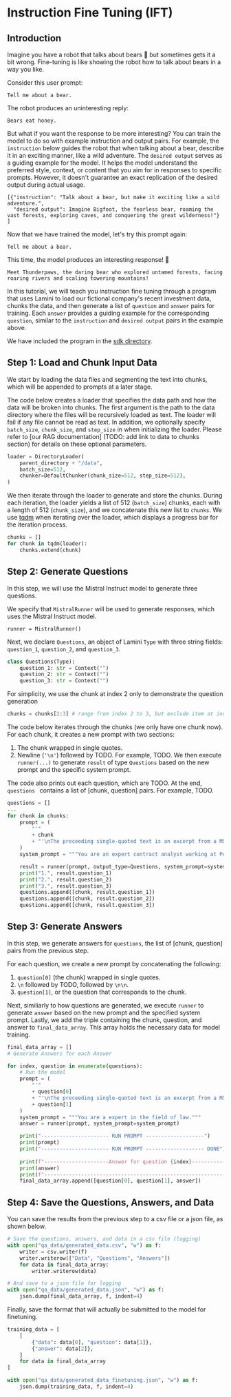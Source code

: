 # Instruction Fine Tuning (IFT)

## Introduction

Imagine you have a robot that talks about bears 🐻 but sometimes gets it a bit wrong. Fine-tuning is like showing the robot how to talk about bears in a way you like.

Consider this user prompt:

```
Tell me about a bear.
```

The robot produces an uninteresting reply:
```
Bears eat honey.
```

But what if you want the response to be more interesting?  You can train the model to do so with example instruction and output pairs.
For example, the `instruction` below guides the robot that when talking about a bear, describe it in an exciting manner, like a wild adventure.
The `desired output` serves as a guiding example for the model. It helps the model understand the preferred style, context, or content that you aim for in responses to specific prompts. However, it doesn't guarantee an exact replication of the desired output during actual usage.
```
[{"instruction": "Talk about a bear, but make it exciting like a wild adventure.",
  "desired output": Imagine Bigfoot, the fearless bear, roaming the vast forests, exploring caves, and conquering the great wilderness!"}
]
```

Now that we have trained the model, let's try this prompt again:
```
Tell me about a bear.
```

This time, the model produces an interesting response! 🤩

```
Meet Thunderpaws, the daring bear who explored untamed forests, facing roaring rivers and scaling towering mountains!
```

In this tutorial, we will teach you instruction fine tuning through a
program that uses Lamini to load our fictional company's recent investment data,
chunks the data, and then
generate a list of `question` and `answer` pairs for training.
Each `answer` provides a guiding example for the corresponding `question`, similar to
the `instruction` and `desired output` pairs in the example above.

We have included the program in the [sdk directory](https://github.com/lamini-ai/sdk/tree/main/ift).

## Step 1: Load and Chunk Input Data

We start by loading the data files and segmenting the text into chunks,
which will be appended to prompts at a later stage.

The code below creates a loader that specifies the data path
and how the data will be broken into chunks.
The first argument is the path to the data directory where the files will
be recursively loaded as text.
The loader will fail if any file cannot be read as text.
In addition, we optionally specify `batch_size`, `chunk_size`, and `step_size`
in when initializing the loader.
Please refer to [our RAG documentation] (TODO: add link to data to chunks section) for details on these optional parameters.

```python
loader = DirectoryLoader(
    parent_directory + "/data",
    batch_size=512,
    chunker=DefaultChunker(chunk_size=512, step_size=512),
)
```

We then iterate through the loader to generate and store the chunks.
During each iteration, the loader yields a list of 512 (`batch_size`) chunks,
each with a length of 512 (`chunk_size`), and we concatenate this new list
to `chunks`.
We use [tqdm](https://github.com/tqdm/tqdm) when iterating over the loader,
which displays a progress bar for the iteration process.

```python
chunks = []
for chunk in tqdm(loader):
    chunks.extend(chunk)
```

## Step 2: Generate Questions

In this step, we will use the Mistral Instruct model to generate three
questions.

We specify that `MistralRunner` will be used to generate responses,
which uses the Mistral Instruct model.

```
runner = MistralRunner()
```

Next, we declare `Questions`, an object of Lamini `Type` with
three string fields: `question_1`, `question_2`, and `question_3`.

```python
class Questions(Type):
    question_1: str = Context("")
    question_2: str = Context("")
    question_3: str = Context("")
```

For simplicity, we use the chunk at index 2 only to demonstrate the question generation
```python
chunks = chunks[2:3] # range from index 2 to 3, but exclude item at index 3
```

The code below iterates through the chunks (we only have one chunk now).
For each chunk, it creates a new prompt with two sections:
1. The chunk wrapped in single quotes.
2. Newline (`'\n'`) followed by TODO.
For example, TODO.
We then execute `runner(...)` to generate `result` of type `Questions`
based on the new prompt and the specific system prompt.

The code also prints out each question, which are TODO.
At the end, `questions ` contains a list of [chunk, question] pairs.
For example, TODO.

```python
questions = []
...
for chunk in chunks:
    prompt = (
        "'"
        + chunk
        + "'\nThe preceeding single-quoted text is an excerpt from a MSA contract between Lamini and XXXXX. Generate three diverse questions about the MSA.  Only generate questions that can be answered using information from the preceeding single-quoted text.  Do not ask questions that require additional information outside of the preceeding single-quoted text."
    )
    system_prompt = """You are an expert contract analyst working at Point32 health."""

    result = runner(prompt, output_type=Questions, system_prompt=system_prompt)
    print("1.", result.question_1)
    print("2.", result.question_2)
    print("3.", result.question_3)
    questions.append([chunk, result.question_1])
    questions.append([chunk, result.question_2])
    questions.append([chunk, result.question_3])
```

## Step 3: Generate Answers

In this step, we generate answers for `questions`, the list of [chunk, question] pairs from the previous step.

For each question, we create a new prompt by concatenating the following:
1. `question[0]` (the chunk) wrapped in single quotes.
2. `\n` followed by TODO, followed by `\n\n`.
3. `question[1]`, or the question that corresponds to the chunk.

Next, similiarly to how questions are generated, we execute `runner`
to generate `answer` based on the new prompt and the specified system prompt.
Lastly, we add the triple containing the chunk, question, and answer to `final_data_array`.  This array holds the necessary data for model training.

```python
final_data_array = []
# Generate Answers for each Answer

for index, question in enumerate(questions):
    # Run the model
    prompt = (
        "'"
        + question[0]
        + "'\nThe preceeding single-quoted text is an excerpt from a MSA contract between Lamini and XXXXXXX.  Answer the following question using information from the single-quoted text.  If you cannot answer the question using only the single-quoted text, respond only with the statement: \"I don't know.\"\n\n"
        + question[1]
    )
    system_prompt = """You are a expert in the field of law."""
    answer = runner(prompt, system_prompt=system_prompt)

    print("---------------------- RUN PROMPT -------------------")
    print(prompt)
    print("---------------------- RUN PROMPT ------------------- DONE")    
    
    print(f"---------------------Answer for question {index}---------------------")
    print(answer)
    print(f"---------------------------------------------------------------------")
    final_data_array.append([question[0], question[1], answer])
```

## Step 4: Save the Questions, Answers, and Data

You can save the results from the previous step to a csv file or a json file,
as shown below.

```python
# Save the questions, answers, and data in a csv file (logging)
with open("qa_data/generated_data.csv", "w") as f:
    writer = csv.writer(f)
    writer.writerow(["Data", "Questions", "Answers"])
    for data in final_data_array:
        writer.writerow(data)

# And save to a json file for logging
with open("qa_data/generated_data.json", "w") as f:
    json.dump(final_data_array, f, indent=4)
```

Finally, save the format that will actually be submitted to the model for finetuning.

```python
training_data = [
    [
        {"data": data[0], "question": data[1]},
        {"answer": data[2]},
    ]
    for data in final_data_array
]

with open("qa_data/generated_data_finetuning.json", "w") as f:
    json.dump(training_data, f, indent=4)
```